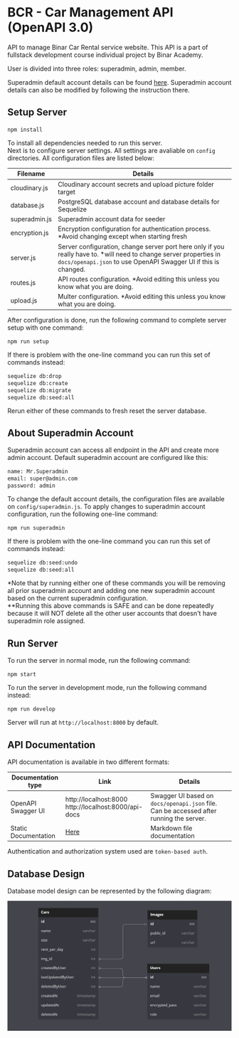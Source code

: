 # BCR - Car Management API (OpenAPI 3.0)

API to manage Binar Car Rental service website. This API is a part of fullstack development course individual project by Binar Academy.  
  
User is divided into three roles: superadmin, admin, member.  

Superadmin default account details can be found [here](#about-superadmin-account). Superadmin account details can also be modified by following the instruction there.

## Setup Server

    npm install

To install all dependencies needed to run this server.  
Next is to configure server settings. All settings are avaliable on `config` directories. All configuration files are listed below:

| Filename | Details |
|--|--|
| cloudinary.js | Cloudinary account secrets and upload picture folder target |
| database.js | PostgreSQL database account and database details for Sequelize |
| superadmin.js | Superadmin account data for seeder |
| encryption.js | Encryption configuration for authentication process. *Avoid changing except when starting fresh |
| server.js | Server configuration, change server port here only if you really have to. *will need to change server properties in `docs/openapi.json` to use OpenAPI Swagger UI if this is changed. |
| routes.js  | API routes configuration. *Avoid editing this unless you know what you are doing. |
| upload.js | Multer configuration. *Avoid editing this unless you know what you are doing. |

After configuration is done, run the following command to complete server setup with one command:

    npm run setup

If there is problem with the one-line command you can run this set of commands instead:

    sequelize db:drop
    sequelize db:create
    sequelize db:migrate
    sequelize db:seed:all

Rerun either of these commands to fresh reset the server database.

## About Superadmin Account

Superadmin account can access all endpoint in the API and create more admin account. Default superadmin account are configured like this:

    name: Mr.Superadmin
    email: super@admin.com
    password: admin

To change the default account details, the configuration files are available on `config/superadmin.js`. To apply changes to superadmin account configuration, run the following one-line command:

    npm run superadmin

If there is problem with the one-line command you can run this set of commands instead:
    
    sequelize db:seed:undo
    sequelize db:seed:all

*Note that by running either one of these commands you will be removing all prior superadmin account and adding one new superadmin account based on the current superadmin configuration.  
**Running this above commands is SAFE and can be done repeatedly because it will NOT delete all the other user accounts that doesn't have superadmin role assigned.

## Run Server

To run the server in normal mode, run the following command:

    npm start

To run the server in development mode, run the following command instead:

    npm run develop

Server will run at `http://localhost:8000` by default.

## API Documentation

API documentation is available in two different formats:

| Documentation type | Link | Details |
|--|--|--|
| OpenAPI Swagger UI | http://localhost:8000 <br> http://localhost:8000/api-docs | Swagger UI based on `docs/openapi.json` file. Can be accessed after running the server. |
| Static Documentation | [Here](/docs) | Markdown file documentation |

Authentication and authorization system used are `token-based auth`.

## Database Design

Database model design can be represented by the following diagram:

![erd image](/docs/erd.png)

